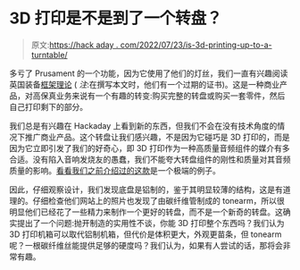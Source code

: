 # 3D 打印是不是到了一个转盘？

> 原文:[https://hack aday . com/2022/07/23/is-3d-printing-up-to-a-turntable/](https://hackaday.com/2022/07/23/is-3d-printing-up-to-a-turntable/)

多亏了 Prusament 的一个功能，因为它使用了他们的灯丝，我们一直有兴趣阅读英国装备[框架理论](http://www.frametheory3d.com/#/) ( *注*:在撰写本文时，他们有一个过期的证书)。这是一种商业产品，对高保真业务来说有一个有趣的转变:购买完整的转盘或购买一套零件，然后自己打印剩下的部分。

我们总是有兴趣在 Hackaday 上看到新的东西，但我们不会在没有技术角度的情况下推广商业产品。这个转盘让我们感兴趣，不是因为它碰巧是 3D 打印的，而是因为它立即引发了我们的好奇心，即 3D 打印作为一种高质量音频组件的媒介有多合适。没有陷入音响发烧友的愚蠢，我们不能夸大转盘组件的刚性和质量对其音频质量的影响。[看看我们之前介绍过的这款](https://hackaday.com/2016/09/30/a-beautiful-turntable-with-a-heart-of-concrete/)是一个极端的例子。

因此，仔细观察设计，我们发现底盘是铝制的，鉴于其明显较薄的结构，这是有道理的。仔细检查他们网站上的照片也发现了由碳纤维管制成的 tonearm，所以很明显他们已经花了一些精力来制作一个更好的转盘，而不是一个新奇的转盘。这确实提出了一个问题:抛开制造的实用性不谈，你能 3D 打印整个东西吗？我们认为 3D 打印机箱可以取代铝制机箱，但代价是体积更大，外观更苗条，但 tonearm 呢？一根碳纤维丝能提供足够的硬度吗？我们认为，如果有人尝试的话，那将会非常有趣。